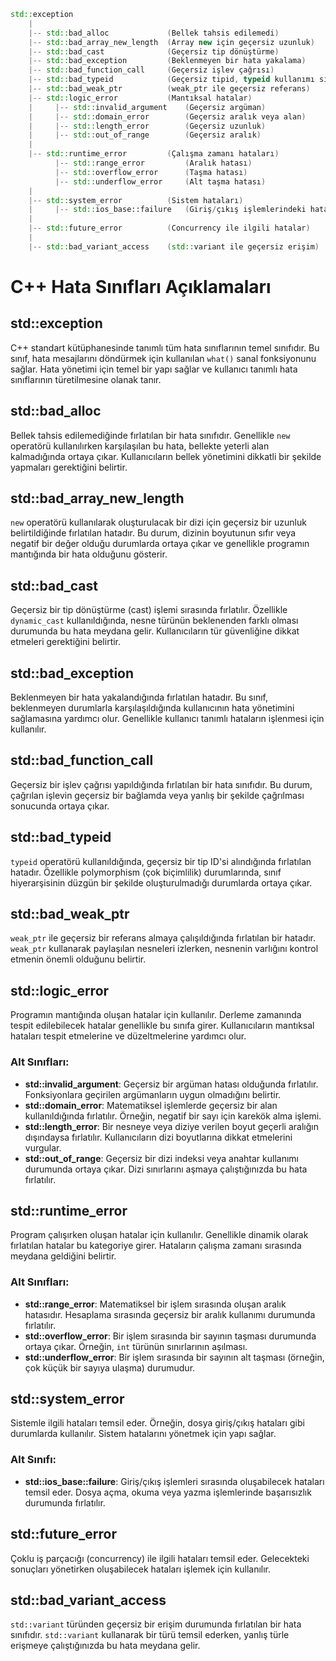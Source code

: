 ``` cpp
std::exception
    |
    |-- std::bad_alloc             (Bellek tahsis edilemedi)
    |-- std::bad_array_new_length  (Array new için geçersiz uzunluk)
    |-- std::bad_cast              (Geçersiz tip dönüştürme)
    |-- std::bad_exception         (Beklenmeyen bir hata yakalama)
    |-- std::bad_function_call     (Geçersiz işlev çağrısı)
    |-- std::bad_typeid            (Geçersiz tipid, typeid kullanımı sırasında)
    |-- std::bad_weak_ptr          (weak_ptr ile geçersiz referans)
    |-- std::logic_error           (Mantıksal hatalar)
    |     |-- std::invalid_argument    (Geçersiz argüman)
    |     |-- std::domain_error        (Geçersiz aralık veya alan)
    |     |-- std::length_error        (Geçersiz uzunluk)
    |     |-- std::out_of_range        (Geçersiz aralık)
    |
    |-- std::runtime_error         (Çalışma zamanı hataları)
          |-- std::range_error         (Aralık hatası)
          |-- std::overflow_error      (Taşma hatası)
          |-- std::underflow_error     (Alt taşma hatası)
    |
    |-- std::system_error          (Sistem hataları)
    |     |-- std::ios_base::failure   (Giriş/çıkış işlemlerindeki hatalar)
    |
    |-- std::future_error          (Concurrency ile ilgili hatalar)
    |
    |-- std::bad_variant_access    (std::variant ile geçersiz erişim)

```

# C++ Hata Sınıfları Açıklamaları

## std::exception
C++ standart kütüphanesinde tanımlı tüm hata sınıflarının temel sınıfıdır. Bu sınıf, hata mesajlarını döndürmek için kullanılan `what()` sanal fonksiyonunu sağlar. Hata yönetimi için temel bir yapı sağlar ve kullanıcı tanımlı hata sınıflarının türetilmesine olanak tanır.

## std::bad_alloc
Bellek tahsis edilemediğinde fırlatılan bir hata sınıfıdır. Genellikle `new` operatörü kullanılırken karşılaşılan bu hata, bellekte yeterli alan kalmadığında ortaya çıkar. Kullanıcıların bellek yönetimini dikkatli bir şekilde yapmaları gerektiğini belirtir.

## std::bad_array_new_length
`new` operatörü kullanılarak oluşturulacak bir dizi için geçersiz bir uzunluk belirtildiğinde fırlatılan hatadır. Bu durum, dizinin boyutunun sıfır veya negatif bir değer olduğu durumlarda ortaya çıkar ve genellikle programın mantığında bir hata olduğunu gösterir.

## std::bad_cast
Geçersiz bir tip dönüştürme (cast) işlemi sırasında fırlatılır. Özellikle `dynamic_cast` kullanıldığında, nesne türünün beklenenden farklı olması durumunda bu hata meydana gelir. Kullanıcıların tür güvenliğine dikkat etmeleri gerektiğini belirtir.

## std::bad_exception
Beklenmeyen bir hata yakalandığında fırlatılan hatadır. Bu sınıf, beklenmeyen durumlarla karşılaşıldığında kullanıcının hata yönetimini sağlamasına yardımcı olur. Genellikle kullanıcı tanımlı hataların işlenmesi için kullanılır.

## std::bad_function_call
Geçersiz bir işlev çağrısı yapıldığında fırlatılan bir hata sınıfıdır. Bu durum, çağrılan işlevin geçersiz bir bağlamda veya yanlış bir şekilde çağrılması sonucunda ortaya çıkar.

## std::bad_typeid
`typeid` operatörü kullanıldığında, geçersiz bir tip ID'si alındığında fırlatılan hatadır. Özellikle polymorphism (çok biçimlilik) durumlarında, sınıf hiyerarşisinin düzgün bir şekilde oluşturulmadığı durumlarda ortaya çıkar.

## std::bad_weak_ptr
`weak_ptr` ile geçersiz bir referans almaya çalışıldığında fırlatılan bir hatadır. `weak_ptr` kullanarak paylaşılan nesneleri izlerken, nesnenin varlığını kontrol etmenin önemli olduğunu belirtir.

## std::logic_error
Programın mantığında oluşan hatalar için kullanılır. Derleme zamanında tespit edilebilecek hatalar genellikle bu sınıfa girer. Kullanıcıların mantıksal hataları tespit etmelerine ve düzeltmelerine yardımcı olur.

### Alt Sınıfları:
- **std::invalid_argument**: Geçersiz bir argüman hatası olduğunda fırlatılır. Fonksiyonlara geçirilen argümanların uygun olmadığını belirtir.
- **std::domain_error**: Matematiksel işlemlerde geçersiz bir alan kullanıldığında fırlatılır. Örneğin, negatif bir sayı için karekök alma işlemi.
- **std::length_error**: Bir nesneye veya diziye verilen boyut geçerli aralığın dışındaysa fırlatılır. Kullanıcıların dizi boyutlarına dikkat etmelerini vurgular.
- **std::out_of_range**: Geçersiz bir dizi indeksi veya anahtar kullanımı durumunda ortaya çıkar. Dizi sınırlarını aşmaya çalıştığınızda bu hata fırlatılır.

## std::runtime_error
Program çalışırken oluşan hatalar için kullanılır. Genellikle dinamik olarak fırlatılan hatalar bu kategoriye girer. Hataların çalışma zamanı sırasında meydana geldiğini belirtir.

### Alt Sınıfları:
- **std::range_error**: Matematiksel bir işlem sırasında oluşan aralık hatasıdır. Hesaplama sırasında geçersiz bir aralık kullanımı durumunda fırlatılır.
- **std::overflow_error**: Bir işlem sırasında bir sayının taşması durumunda ortaya çıkar. Örneğin, `int` türünün sınırlarının aşılması.
- **std::underflow_error**: Bir işlem sırasında bir sayının alt taşması (örneğin, çok küçük bir sayıya ulaşma) durumudur.

## std::system_error
Sistemle ilgili hataları temsil eder. Örneğin, dosya giriş/çıkış hataları gibi durumlarda kullanılır. Sistem hatalarını yönetmek için yapı sağlar.

### Alt Sınıfı:
- **std::ios_base::failure**: Giriş/çıkış işlemleri sırasında oluşabilecek hataları temsil eder. Dosya açma, okuma veya yazma işlemlerinde başarısızlık durumunda fırlatılır.

## std::future_error
Çoklu iş parçacığı (concurrency) ile ilgili hataları temsil eder. Gelecekteki sonuçları yönetirken oluşabilecek hataları işlemek için kullanılır.

## std::bad_variant_access
`std::variant` türünden geçersiz bir erişim durumunda fırlatılan bir hata sınıfıdır. `std::variant` kullanarak bir türü temsil ederken, yanlış türle erişmeye çalıştığınızda bu hata meydana gelir.

